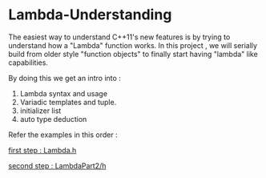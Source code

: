 # Lambda-Understanding

The easiest way to understand C++11's new features is by trying to understand how a "Lambda" function works. In this project , we will serially build from older style "function objects" to finally start having "lambda" like capabilities.

By doing this we get an intro into :

1) Lambda syntax and usage
2) Variadic templates and tuple.
3) initializer list
4) auto type deduction

Refer the examples in this order : 

[first step : Lambda.h](https://github.com/SKashyap/Lambda-Understanding/blob/master/Lambda.h)

[second step : LambdaPart2/h](https://github.com/SKashyap/Lambda-Understanding/blob/master/LambdaPart2.h)



